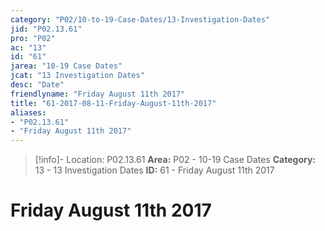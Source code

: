 ```yaml
---
category: "P02/10-to-19-Case-Dates/13-Investigation-Dates"
jid: "P02.13.61"
pro: "P02"
ac: "13"
id: "61"
jarea: "10-19 Case Dates"
jcat: "13 Investigation Dates"
desc: "Date"
friendlyname: "Friday August 11th 2017"
title: "61-2017-08-11-Friday-August-11th-2017"
aliases: 
- "P02.13.61"
- "Friday August 11th 2017"
---
```

>[!info]- Location: P02.13.61
>**Area:** P02 - 10-19 Case Dates
>**Category:** 13 - 13 Investigation Dates
>**ID:** 61 - Friday August 11th 2017

# Friday August 11th 2017
